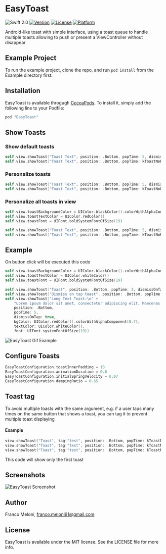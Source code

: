 # EasyToast

![Swift 2.0](https://img.shields.io/badge/Swift-2.2-orange.svg)
[![Version](https://img.shields.io/cocoapods/v/EasyToast.svg?style=flat)](http://cocoapods.org/pods/EasyToast)
[![License](https://img.shields.io/cocoapods/l/EasyToast.svg?style=flat)](http://cocoapods.org/pods/EasyToast)
[![Platform](https://img.shields.io/cocoapods/p/EasyToast.svg?style=flat)](http://cocoapods.org/pods/EasyToast)

Android-like toast with simple interface, using a toast queue to handle multiple toasts allowing to push or present a ViewController without disappear 

## Example Project

To run the example project, clone the repo, and run `pod install` from the Example directory first.

## Installation

EasyToast is available throgugh [CocoaPods](http://cocoapods.org). To install
it, simply add the following line to your Podfile:

```ruby
pod "EasyToast"
```

## Show Toasts

### Show default toasts

```swift
self.view.showToast("Toast Text", position: .Bottom, popTime: 5, dismissOnTap: false)
self.view.showToast("Toast Text", position: .Bottom, popTime: kToastNoPopTime, dismissOnTap: true)
```

### Personalize toasts

```swift
self.view.showToast("Toast Text", position: .Bottom, popTime: 5, dismissOnTap: false, bgColor: UIColor.blackColor(), textColor: UIColor.whiteColor(), font: UIFont.boldSystemFontOfSize(19))
self.view.showToast("Toast Text", position: .Bottom, popTime: kToastNoPopTime, dismissOnTap: true, bgColor: UIColor.redColor(), textColor: UIColor.blackColor(), font: UIFont.boldSystemFontOfSize(19))
```

### Personalize all toasts in view

```swift
self.view.toastBackgroundColor = UIColor.blackColor().colorWithAlphaComponent(0.7)
self.view.toastTextColor = UIColor.redColor()
self.view.toastFont = UIFont.boldSystemFontOfSize(19)

self.view.showToast("Toast Text", position: .Bottom, popTime: 5, dismissOnTap: false)
self.view.showToast("Toast Text", position: .Bottom, popTime: kToastNoPopTime, dismissOnTap: true)
```

## Example
On button click will be executed this code

```swift
self.view.toastBackgroundColor = UIColor.blackColor().colorWithAlphaComponent(0.7)
self.view.toastTextColor = UIColor.whiteColor()
self.view.toastFont = UIFont.boldSystemFontOfSize(19)
        
self.view.showToast("Toast", position: .Bottom, popTime: 2, dismissOnTap: false)
self.view.showToast("Dismiss on tap toast", position: .Bottom, popTime: kToastNoPopTime, dismissOnTap: true, bgColor: UIColor.redColor().colorWithAlphaComponent(0.7), textColor: UIColor.whiteColor(), font: UIFont.systemFontOfSize(19))
self.view.showToast("Long Text Toast:\n" +
    "Lorem ipsum dolor sit amet, consectetur adipiscing elit. Maecenas vitae elit non leo pellentesque feugiat. Cras nec volutpat massa, nec blandit nisi. Etiam ut hendrerit purus. Morbi accumsan, risus ut cursus finibus, quam ipsum egestas nisl, vel hendrerit massa justo nec metus. Cras pulvinar, leo eu pulvinar convallis, tellus felis laoreet massa, ac tincidunt orci massa non odio. Ut pulvinar dictum metus quis mollis. Aenean tincidunt sit amet turpis sed egestas. Morbi porta dolor neque, ut pellentesque urna semper id. Cras rhoncus consequat justo. Cras dictum enim orci, ac vestibulum enim cursus id.",
    position: .Bottom,
    popTime: 5,
    dismissOnTap: true,
    bgColor: UIColor.redColor().colorWithAlphaComponent(0.7),
    textColor: UIColor.whiteColor(),
    font: UIFont.systemFontOfSize(19))
```

![EasyToast Gif Example](https://raw.github.com/f-meloni/EasyToast/master/GifExample/EasyToastExample.gif)

## Configure Toasts

```swift
EasyToastConfiguration.toastInnerPadding = 10
EasyToastConfiguration.animationDuration = 0.6
EasyToastConfiguration.initialSpringVelocity = 0.07
EasyToastConfiguration.dampingRatio = 0.65
```

## Toast tag

To avoid multiple toasts with the same argument, e.g. if a user taps many times on the same button that shows a toast, you can tag it to prevent multiple toast displaying

#### Example

```swift
view.showToast("Toast", tag:"test", position: .Bottom, popTime: kToastNoPopTime, dismissOnTap: false)
view.showToast("Toast", tag:"test", position: .Bottom, popTime: kToastNoPopTime, dismissOnTap: false)
view.showToast("Toast", tag:"test", position: .Bottom, popTime: kToastNoPopTime, dismissOnTap: false)
```

This code will show only the first toast

## Screenshots

![EasyToast Screenshot](https://raw.github.com/f-meloni/EasyToast/master/Screenshots/EasyToastScreenshots.jpg)

## Author

Franco Meloni, franco.meloni91@gmail.com

## License

EasyToast is available under the MIT license. See the LICENSE file for more info.
